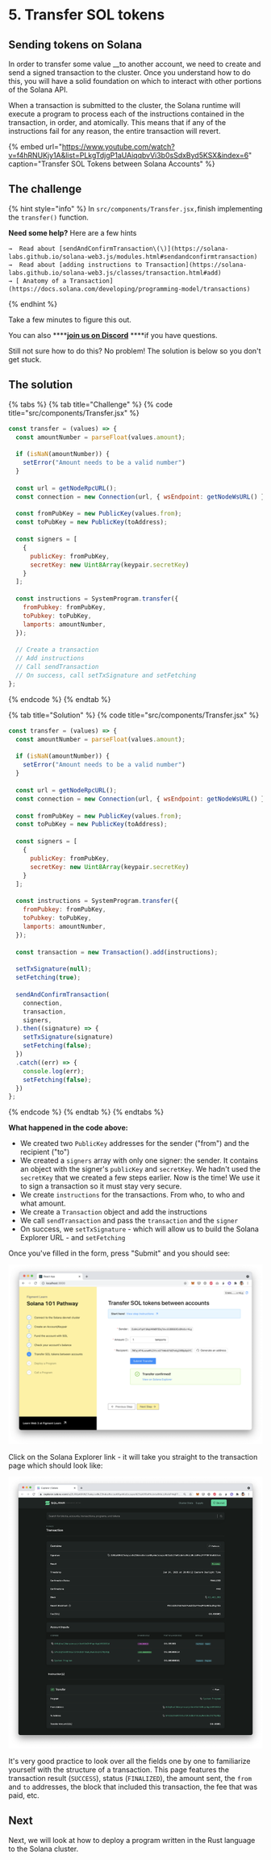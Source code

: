 # 5. Transfer SOL tokens

## Sending tokens on Solana

In order to transfer some value __to another account, we need to create and send a signed transaction to the cluster. Once you understand how to do this, you will have a solid foundation on which to interact with other portions of the Solana API.

When a transaction is submitted to the cluster, the Solana runtime will execute a program to process each of the instructions contained in the transaction, in order, and atomically. This means that if any of the instructions fail for any reason, the entire transaction will revert. 

{% embed url="https://www.youtube.com/watch?v=f4hRNUKjy1A&list=PLkgTdjgP1aUAiqqbvVi3b0sSdxByd5KSX&index=6" caption="Transfer SOL Tokens between Solana Accounts" %}

## The challenge

{% hint style="info" %}
In `src/components/Transfer.jsx,`finish implementing the `transfer()` function.

**Need some help?** Here are a few hints

    →  Read about [sendAndConfirmTransaction\(\)](https://solana-labs.github.io/solana-web3.js/modules.html#sendandconfirmtransaction)  
    →  Read about [adding instructions to Transaction](https://solana-labs.github.io/solana-web3.js/classes/transaction.html#add)  
    → [ Anatomy of a Transaction](https://docs.solana.com/developing/programming-model/transactions)
{% endhint %}

Take a few minutes to figure this out.

You can also ****[**join us on Discord**](https://discord.gg/fszyM7K) ****if you have questions.

Still not sure how to do this? No problem! The solution is below so you don't get stuck.

## The solution

{% tabs %}
{% tab title="Challenge" %}
{% code title="src/components/Transfer.jsx" %}
```jsx
const transfer = (values) => {
  const amountNumber = parseFloat(values.amount);

  if (isNaN(amountNumber)) {
    setError("Amount needs to be a valid number")
  }

  const url = getNodeRpcURL();
  const connection = new Connection(url, { wsEndpoint: getNodeWsURL() });

  const fromPubKey = new PublicKey(values.from);
  const toPubKey = new PublicKey(toAddress);

  const signers = [
    {
      publicKey: fromPubKey,
      secretKey: new Uint8Array(keypair.secretKey)
    }
  ];

  const instructions = SystemProgram.transfer({
    fromPubkey: fromPubKey,
    toPubkey: toPubKey,
    lamports: amountNumber,
  });
  
  // Create a transaction
  // Add instructions
  // Call sendTransaction
  // On success, call setTxSignature and setFetching
};
```
{% endcode %}
{% endtab %}

{% tab title="Solution" %}
{% code title="src/components/Transfer.jsx" %}
```javascript
const transfer = (values) => {
  const amountNumber = parseFloat(values.amount);

  if (isNaN(amountNumber)) {
    setError("Amount needs to be a valid number")
  }

  const url = getNodeRpcURL();
  const connection = new Connection(url, { wsEndpoint: getNodeWsURL() });

  const fromPubKey = new PublicKey(values.from);
  const toPubKey = new PublicKey(toAddress);

  const signers = [
    {
      publicKey: fromPubKey,
      secretKey: new Uint8Array(keypair.secretKey)
    }
  ];

  const instructions = SystemProgram.transfer({
    fromPubkey: fromPubKey,
    toPubkey: toPubKey,
    lamports: amountNumber,
  });
  
  const transaction = new Transaction().add(instructions);

  setTxSignature(null);
  setFetching(true);

  sendAndConfirmTransaction(
    connection,
    transaction,
    signers,
  ).then((signature) => {
    setTxSignature(signature)
    setFetching(false);
  })
  .catch((err) => {
    console.log(err);
    setFetching(false);
  })
};
```
{% endcode %}
{% endtab %}
{% endtabs %}

**What happened in the code above:**

* We created two `PublicKey` addresses for the sender \("from"\) and the recipient \("to"\)
* We created a `signers` array with only one signer: the sender. It contains an object with the signer's `publicKey` and `secretKey`. We hadn't used the `secretKey` that we created a few steps earlier. Now is the time! We use it to sign a transaction so it must stay very secure.
* We create `instructions` for the transactions. From who, to who and what amount.
* We create a `Transaction` object and add the instructions
* We call `sendTransaction` and pass the `transaction` and the `signer`
* On success, we `setTxSignature` - which will allow us to build the Solana Explorer URL - and `setFetching`

Once you've filled in the form, press "Submit" and you should see:

![](../../../.gitbook/assets/screen-shot-2021-06-14-at-10.50.59-pm.png)

Click on the Solana Explorer link - it will take you straight to the transaction page which should look like:

![](../../../.gitbook/assets/screen-shot-2021-06-14-at-8.10.51-pm.png)

It's very good practice to look over all the fields one by one to familiarize yourself with the structure of a transaction. This page features the transaction result \(`SUCCESS`\), status \(`FINALIZED`\), the amount sent, the `from` and `to` addresses, the block that included this transaction, the fee that was paid, etc.

## Next

Next, we will look at how to deploy a program written in the Rust language to the Solana cluster.

